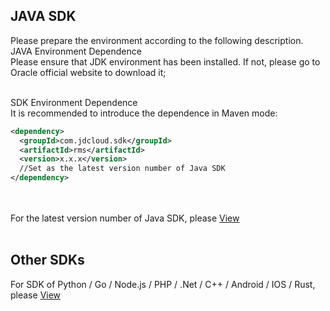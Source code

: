 ## JAVA SDK<br>
Please prepare the environment according to the following description.<br>
JAVA Environment Dependence<br>
Please ensure that JDK environment has been installed. If not, please go to Oracle official website to download it;<br><br>

SDK Environment Dependence<br>
It is recommended to introduce the dependence in Maven mode:<br>

 ```XML
<dependency>
   <groupId>com.jdcloud.sdk</groupId>
   <artifactId>rms</artifactId>
   <version>x.x.x</version>
   //Set as the latest version number of Java SDK
</dependency>
 ```
 
<br><br>
For the latest version number of Java SDK, please [View](https://mvnrepository.com/artifact/com.jdcloud.sdk/rms)<br><br>
## Other SDKs<br>
For SDK of Python / Go / Node.js / PHP / .Net / C++ / Android / IOS / Rust, please [View](https://docs.jdcloud.com/en/?act=3)
